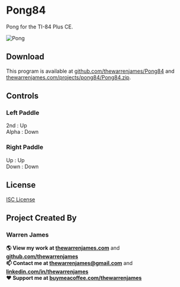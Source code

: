 # Pong84

Pong for the TI-84 Plus CE.

![Pong](https://thewarrenjames.com/projects/pong84/media/pong.gif)

## Download

This program is available at [github.com/thewarrenjames/Pong84](https://github.com/thewarrenjames/Pong84) and [thewarrenjames.com/projects/pong84/Pong84.zip](https://thewarrenjames.com/projects/pong84/Pong84.zip).

## Controls

### Left Paddle

2nd : Up  
Alpha : Down

### Right Paddle

Up : Up  
Down : Down

## License

[ISC License](https://choosealicense.com/licenses/isc/)

## Project Created By

### **Warren James**  
**🌎 View my work at [thewarrenjames.com](https://thewarrenjames.com)** and **[github.com/thewarrenjames](https://github.com/thewarrenjames)**  
**📫 Contact me at [thewarrenjames@gmail.com](mailto:thewarrenjames@gmail.com)** and **[linkedin.com/in/thewarrenjames](https://www.linkedin.com/in/thewarrenjames)**  
**❤️ Support me at [buymeacoffee.com/thewarrenjames](https://buymeacoffee.com/thewarrenjames)**